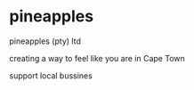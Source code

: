 # pineapples
pineapples (pty) ltd

creating a way to feel like you are in Cape Town 

support local bussines 
